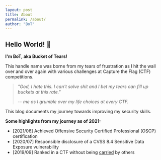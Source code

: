 ```yaml
---
layout: post
title: About
permalink: /about/
author: "BoT"
---
```


## Hello World! 👋

**I'm BoT, aka Bucket of Tears!**

This handle name was borne from my tears of frustration as I hit the wall over and over again with various challenges at Capture the Flag (CTF) competitions.

> _"God, I hate this. I can't solve shit and I bet my tears can fill up buckets at this rate."_
>
> _-- me as I grumble over my life choices at every CTF._

This blog documents my journey towards improving my security skills.

**Some highlights from my journey as of 2021:**

- [2021/06] Achieved Offensive Security Certified Professional (OSCP) certification
- [2020/07] Responsible disclosure of a CVSS 8.4 Sensitive Data Exposure vulnerability
- [2019/09] Ranked in a CTF without being [carried](https://www.urbandictionary.com/define.php?term=Carried) by others
